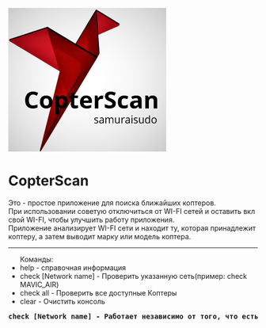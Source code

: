 ![Image alt](https://raw.githubusercontent.com/samuraisudo/CopterScan/main/logo.png)
# CopterScan
Это - простое приложение для поиска ближайших коптеров.<br>
При использовании советую отключиться от WI-FI сетей и оставить вкл свой WI-FI, чтобы улучшить работу приложения.<br>
Приложение анализирует WI-FI сети и находит ту, которая принадлежит коптеру, а затем выводит марку или модель коптера.<br>
<hr>
<ul>Команды:
  <li>help                  - справочная информация</li>
  <li>check [Network name]  - Проверить указанную сеть(пример: check MAVIC_AIR)</li>
  <li>check all             - Проверить все доступные Коптеры</li>
  <li>clear                 - Oчистить консоль</li>
</ul>
<pre>
<b>check [Network name] - Работает независимо от того, что есть или нет в близи указанный коптер.</b><br>
</pre>
